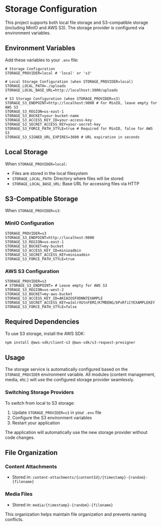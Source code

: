# Storage Configuration

This project supports both local file storage and S3-compatible storage (including MinIO and AWS S3). The storage provider is configured via environment variables.

## Environment Variables

Add these variables to your `.env` file:

```env
# Storage Configuration
STORAGE_PROVIDER=local # 'local' or 's3'

# Local Storage Configuration (when STORAGE_PROVIDER=local)
STORAGE_LOCAL_PATH=./uploads
STORAGE_LOCAL_BASE_URL=http://localhost:3000/uploads

# S3 Storage Configuration (when STORAGE_PROVIDER=s3)
STORAGE_S3_ENDPOINT=http://localhost:9000 # For MinIO, leave empty for AWS S3
STORAGE_S3_REGION=us-east-1
STORAGE_S3_BUCKET=your-bucket-name
STORAGE_S3_ACCESS_KEY_ID=your-access-key
STORAGE_S3_SECRET_ACCESS_KEY=your-secret-key
STORAGE_S3_FORCE_PATH_STYLE=true # Required for MinIO, false for AWS S3
STORAGE_S3_SIGNED_URL_EXPIRES=3600 # URL expiration in seconds
```

## Local Storage

When `STORAGE_PROVIDER=local`:
- Files are stored in the local filesystem
- `STORAGE_LOCAL_PATH`: Directory where files will be stored
- `STORAGE_LOCAL_BASE_URL`: Base URL for accessing files via HTTP

## S3-Compatible Storage

When `STORAGE_PROVIDER=s3`:

### MinIO Configuration
```env
STORAGE_PROVIDER=s3
STORAGE_S3_ENDPOINT=http://localhost:9000
STORAGE_S3_REGION=us-east-1
STORAGE_S3_BUCKET=my-bucket
STORAGE_S3_ACCESS_KEY_ID=minioadmin
STORAGE_S3_SECRET_ACCESS_KEY=minioadmin
STORAGE_S3_FORCE_PATH_STYLE=true
```

### AWS S3 Configuration
```env
STORAGE_PROVIDER=s3
# STORAGE_S3_ENDPOINT= # Leave empty for AWS S3
STORAGE_S3_REGION=us-west-2
STORAGE_S3_BUCKET=my-aws-bucket
STORAGE_S3_ACCESS_KEY_ID=AKIAIOSFODNN7EXAMPLE
STORAGE_S3_SECRET_ACCESS_KEY=wJalrXUtnFEMI/K7MDENG/bPxRfiCYEXAMPLEKEY
STORAGE_S3_FORCE_PATH_STYLE=false
```

## Required Dependencies

To use S3 storage, install the AWS SDK:

```bash
npm install @aws-sdk/client-s3 @aws-sdk/s3-request-presigner
```

## Usage

The storage service is automatically configured based on the `STORAGE_PROVIDER` environment variable. All modules (content management, media, etc.) will use the configured storage provider seamlessly.

### Switching Storage Providers

To switch from local to S3 storage:
1. Update `STORAGE_PROVIDER=s3` in your `.env` file
2. Configure the S3 environment variables
3. Restart your application

The application will automatically use the new storage provider without code changes.

## File Organization

### Content Attachments
- Stored in: `content-attachments/{contentId}/{timestamp}-{random}-{filename}`

### Media Files
- Stored in: `media/{timestamp}-{random}-{filename}`

This organization helps maintain file organization and prevents naming conflicts. 